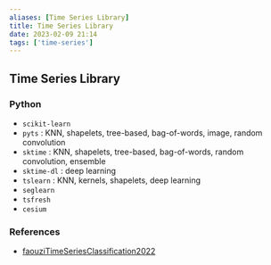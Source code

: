 ```yaml
---
aliases: [Time Series Library]
title: Time Series Library
date: 2023-02-09 21:14
tags: ['time-series']
---
```


## Time Series Library

### Python

- `scikit-learn`
- `pyts` : KNN, shapelets, tree-based, bag-of-words, image, random convolution
- `sktime` : KNN, shapelets, tree-based, bag-of-words, random convolution, ensemble
- `sktime-dl` : deep learning
- `tslearn` : KNN, kernels, shapelets, deep learning
- `seglearn`
- `tsfresh`
- `cesium`

### References

- [faouziTimeSeriesClassification2022](../zotero/faouziTimeSeriesClassification2022.md)
